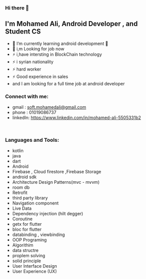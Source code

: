 ### Hi there 👋
## I'm Mohamed Ali, Android Developer , and Student CS

- 🌱 I’m currently learning android development 🤣
- 🥅 i,m Looking for job now 
- ⚡ i,have intersting in BlockChain technology
- ⚡ i syrian nationality 
- ⚡ hard worker 
- ⚡ Good experience in sales 
- and I am looking for a full time job at android developer

### Connect with me:

- gmail : soft.mohamedali@gmail.com
- phone : 01019086737
- linkedIn: https://www.linkedin.com/in/mohamed-ali-5505331b2

<br />

### Languages and Tools:

- kotlin
- java
- dart
- Android
- Firebase , Cloud firestore ,Firebase Storage
- android sdk
- Architecture Design Patterns(mvc - mvvm)
- room db
- Retrofit
- third party library
- Navigation component
- Live Data
- Dependency injection (hilt degger)
- Coroutine
- getx for flutter
- bloc for flutter
- databinding , viewbinding
- OOP Programing
- Algorithim
- data structre
- proplem solving
- solid principle 
- User Interface Design 
- User Experience (UX)

<br />
